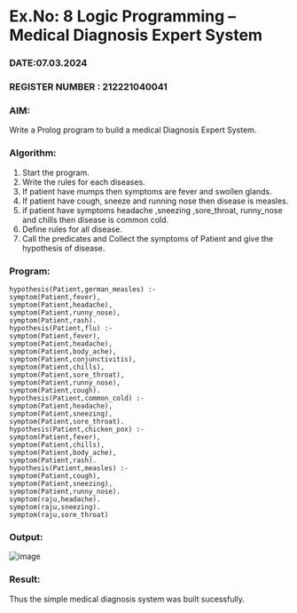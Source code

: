 # Ex.No: 8  Logic Programming –  Medical Diagnosis Expert System
### DATE:07.03.2024                                                                           
### REGISTER NUMBER : 212221040041
### AIM: 
Write a Prolog program to build a medical Diagnosis Expert System.
###  Algorithm:
1. Start the program.
2. Write the rules for each diseases.
3. If patient have mumps then symptoms are fever and swollen glands.
4. If patient have cough, sneeze and running nose then disease is measles.
5. if patient have symptoms headache ,sneezing ,sore_throat, runny_nose and  chills then disease is common cold.
6. Define rules for all disease.
7. Call the predicates and Collect the symptoms of Patient and give the hypothesis of disease.
        

### Program:
```
hypothesis(Patient,german_measles) :-
symptom(Patient,fever), 
symptom(Patient,headache), 
symptom(Patient,runny_nose), 
symptom(Patient,rash). 
hypothesis(Patient,flu) :-
symptom(Patient,fever), 
symptom(Patient,headache), 
symptom(Patient,body_ache), 
symptom(Patient,conjunctivitis), 
symptom(Patient,chills), 
symptom(Patient,sore_throat), 
symptom(Patient,runny_nose), 
symptom(Patient,cough). 
hypothesis(Patient,common_cold) :-
symptom(Patient,headache), 
symptom(Patient,sneezing), 
symptom(Patient,sore_throat). 
hypothesis(Patient,chicken_pox) :-
symptom(Patient,fever), 
symptom(Patient,chills), 
symptom(Patient,body_ache), 
symptom(Patient,rash). 
hypothesis(Patient,measles) :-
symptom(Patient,cough), 
symptom(Patient,sneezing), 
symptom(Patient,runny_nose). 
symptom(raju,headache). 
symptom(raju,sneezing). 
symptom(raju,sore_throat)
```











### Output:
![image](https://github.com/Gopika-5/AI_Lab_2023-24/assets/147976522/8868cb0b-3edd-4a3d-b27d-e71d5cfb4731)



### Result:
Thus the simple medical diagnosis system was built sucessfully.

